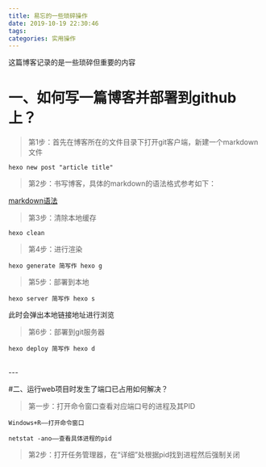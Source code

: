 ```yaml
---
title: 易忘的一些琐碎操作
date: 2019-10-19 22:30:46
tags: 
categories: 实用操作
---
```


这篇博客记录的是一些琐碎但重要的内容

<!--more-->

# 一、如何写一篇博客并部署到github上？

>第1步：首先在博客所在的文件目录下打开git客户端，新建一个markdown文件

    hexo new post "article title"

>第2步：书写博客，具体的markdown的语法格式参考如下：

[markdown语法](https://dongonns.github.io/2019/10/15/markdown-note/)

>第3步：清除本地缓存

    hexo clean

>第4步：进行渲染

`hexo generate 简写作 hexo g` 

>第5步：部署到本地

    hexo server 简写作 hexo s
此时会弹出本地链接地址进行浏览

>第6步：部署到git服务器

    hexo deploy 简写作 hexo d

<br>
---

#二、运行web项目时发生了端口已占用如何解决？

>第一步：打开命令窗口查看对应端口号的进程及其PID


    Windows+R——打开命令窗口

    netstat -ano——查看具体进程的pid


>第2步：打开任务管理器，在“详细”处根据pid找到进程然后强制关闭
